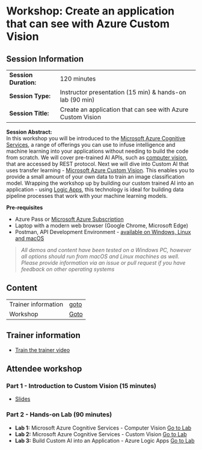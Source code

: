 # Workshop: Create an application that can see with Azure Custom Vision

## Session Information


|||
|--|--|
| **Session Duration:** | 120 minutes  |
| **Session Type:** | Instructor presentation (15 min)  & hands-on lab (90 min) |
| **Session Title:**  | Create an application that can see with Azure Custom Vision | 
 


**Session Abstract:**  
In this workshop you will be introduced to the [Microsoft Azure Cognitive Services](https://azure.microsoft.com/en-gb/services/cognitive-services/?WT.mc_id=gaic-github-cxa), a range of offerings you can use to infuse intelligence and machine learning into your applications without needing to build the code from scratch.
We will cover pre-trained AI APIs, such as [computer vision](https://azure.microsoft.com/en-gb/services/cognitive-services/directory/vision/?WT.mc_id=gaic-github-cxa), that are accessed by REST protocol. Next we will dive into Custom AI that uses transfer learning - [Microsoft Azure Custom Vision](https://azure.microsoft.com/en-gb/services/cognitive-services/custom-vision-service/?WT.mc_id=gaic-github-cxa). This enables you to provide a small amount of your own data to train an image classification model. Wrapping the workshop up by building our custom trained AI into an application - using [Logic Apps](https://azure.microsoft.com/en-gb/services/logic-apps/?WT.mc_id=gaic-github-cxa), this technology is ideal for building data pipeline processes that work with your machine learning models.

**Pre-requisites**   
* Azure Pass or [Microsoft Azure Subscription](https://azure.microsoft.com/en-gb/free/?WT.mc_id=gaic-github-cxa)
* Laptop with a modern web browser (Google Chrome, Microsoft Edge)
* Postman, API Development Environment - [available on Windows, Linux and macOS](https://www.getpostman.com/)

> *All demos and content have been tested on a Windows PC, however all options should run from macOS and Linux machines as well. Please provide information via an issue or pull request if you have feedback on other operating systems*  

## Content

|||
|--|--|
| Trainer information | [goto]()
| Workshop | [Goto]()

## Trainer information
* [Train the trainer video]()

## Attendee workshop

### Part 1 - Introduction to Custom Vision (15 minutes)
* [Slides]()

### Part 2 - Hands-on Lab  (90 minutes)
* **Lab 1:** Microsoft Azure Cognitive Services - Computer Vision [Go to Lab](hands-on-lab/lab-1.md)
* **Lab 2:** Microsoft Azure Cognitive Services - Custom Vision [Go to Lab](hands-on-lab/lab-2.md)
* **Lab 3:** Build Custom AI into an Application - Azure Logic Apps [Go to Lab](hands-on-lab/lab-3.md)
